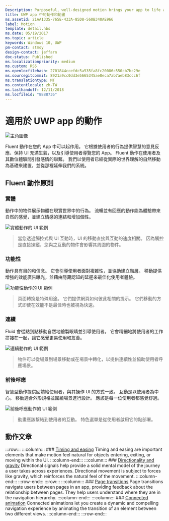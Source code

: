 ```yaml
---
Description: Purposeful, well-designed motion brings your app to life and makes the experience feel crafted and polished. Help users understand context changes, and tie experiences together with visual transitions.
title: UWP app 中的動作和動畫
ms.assetid: 21AA1335-765E-433A-85D8-560B340AE966
label: Motion
template: detail.hbs
ms.date: 05/19/2017
ms.topic: article
keywords: Windows 10, UWP
pm-contact: stmoy
design-contact: jeffarn
doc-status: Published
ms.localizationpriority: medium
ms.custom: RS5
ms.openlocfilehash: 2701844ccefdc5a535fa8fc20086c550cb7bc29e
ms.sourcegitcommit: 8921a9cc0dd3e5665345ae8eca7ab7aeb83ccc6f
ms.translationtype: MT
ms.contentlocale: zh-TW
ms.lasthandoff: 12/11/2018
ms.locfileid: "8888736"
---
```

# <a name="motion-for-uwp-apps"></a>適用於 UWP app 的動作

![主角圖像](images/header-motion2.svg)

Fluent 動作在您的 App 中可以起作用。 它根據使用者的行為提供智慧的意見反應、保持 UI 充滿生氣，以及引導使用者導覽您的 App。 Fluent 動作在使用者及其數位體驗間引發感情的聯繫。 我們以使用者已經從實際的世界理解的自然移動為基礎來建置，並從那裡延伸我們的系統。

## <a name="fluent-motion-principles"></a>Fluent 動作原則

### <a name="physical"></a>實體

動作中的物件展示物體在現實世界中的行為。 流暢並有回應的動作能為體驗帶來自然的感覺，並建立情感的連結和增加個性。

![實體動作的 UI 範例](images/Physical.gif)
> 當您透過觸控式與 UI 互動時，UI 的移動直接與互動的速度相關。 因為觸控是直接操縱，您與之互動的物件會影響其周圍的物件。

### <a name="functional"></a>功能性

動作具有目的和信念。 它會引導使用者面對複雜性，並協助建立階層。 移動提供增強的效能廣告曝光，並藉由隱藏認知的延遲來最佳化使用者體驗。

![功能性動作的 UI 範例](images/functional.gif)
> 頁面轉換是特殊用途。 它們提供網頁如何彼此相關的提示。 它們移動的方式即使在效能不是最佳時也被視為快速。

### <a name="continuous"></a>連續

Fluid 會從點到點移動自然地繪製眼睛並引導使用者。 它會精細地將使用者的工作拼接在一起，讓它感覺更易使用和友善。

![連續動作的 UI 範例](images/continuous3.gif)
> 物件可以從場景到場景移動或在場景中轉化，以提供連續性並協助使用者呼應場景。

### <a name="contextual"></a>前後呼應

智慧型動作提供回饋給使用者，與其操作 UI 的方式一致。 互動是以使用者為中心。 移動適合外形規格並圍繞場景進行設計。 應該是每一位使用者都感覺舒適。

![前後呼應動作的 UI 範例](images/Contextual.gif)
> 動畫應該繫結到使用者的互動。 特色選單是從使用者啟用它的點部署。 

## <a name="motion-articles"></a>動作文章

:::row:::
    :::column:::
        ### [Timing and easing](timing-and-easing.md)
        Timing and easing are important elements that make motion feel natural for objects entering, exiting, or moving within the UI.
    :::column-end:::
    :::column:::
        ### [Directionality and gravity](directionality-and-gravity.md)
        Directional signals help provide a solid mental model of the journey a user takes across experiences. Directional movement is subject to forces like gravity, which reinforces the natural feel of the movement.
    :::column-end:::
:::row-end:::
:::row:::
    :::column:::
        ### [Page transitions](page-transitions.md)
        Page transitions navigate users between pages in an app, providing feedback about the relationship between pages. They help users understand where they are in the navigation hierarchy.
    :::column-end:::
    :::column:::
        ### [Connected animation](connected-animation.md)
        Connected animations let you create a dynamic and compelling navigation experience by animating the transition of an element between two different views.
    :::column-end:::
:::row-end:::
